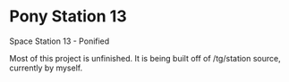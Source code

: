 Pony Station 13
==============

Space Station 13 - Ponified

Most of this project is unfinished. It is being built off of /tg/station source, currently by myself.
